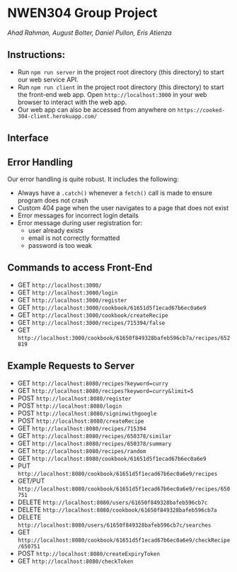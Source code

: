 # NWEN304 Group Project
_Ahad Rahman, August Bolter, Daniel Pullon, Eris Atienza_

## Instructions:

* Run `npm run server` in the project root directory (this directory) to start our web service API.
* Run `npm run client` in the project root directory (this directory) to start the front-end web app.
Open `http://localhost:3000` in your web browser to interact with the web app.
* Our web app can also be accessed from anywhere on `https://cooked-304-client.herokuapp.com/`

## Interface


## Error Handling
Our error handling is quite robust. It includes the following:
* Always have a `.catch()` whenever a `fetch()` call is made to ensure program does not crash
* Custom 404 page when the user navigates to a page that does not exist
* Error messages for incorrect login details
* Error message during user registration for:
    * user already exists
    * email is not correctly formatted
    * password is too weak

## Commands to access Front-End
* GET `http://localhost:3000/`
* GET `http://localhost:3000/login`
* GET `http://localhost:3000/register`
* GET `http://localhost:3000/cookbook/61651d5f1ecad67b6ec0a6e9`
* GET `http://localhost:3000/cookbook/createRecipe`
* GET `http://localhost:3000/recipes/715394/false`
* GET `http://localhost:3000/cookbook/61650f849328bafeb596cb7a/recipes/652819`


## Example Requests to Server
* GET `http://localhost:8080/recipes?keyword=curry`
* GET `http://localhost:8080/recipes?keyword=curry&limit=5`
* POST `http://localhost:8080/register`
* POST `http://localhost:8080/login`
* POST `http://localhost:8080/signinwithgoogle`
* POST `http://localhost:8080/createRecipe`
* GET `http://localhost:8080/recipes/715394`
* GET `http://localhost:8080/recipes/650378/similar`
* GET `http://localhost:8080/recipes/650378/summary`
* GET `http://localhost:8080/recipes/random`
* GET `http://localhost:8080/cookbook/61651d5f1ecad67b6ec0a6e9`
* PUT `http://localhost:8080/cookbook/61651d5f1ecad67b6ec0a6e9/recipes`
* GET/PUT `http://localhost:8080/cookbook/61651d5f1ecad67b6ec0a6e9/recipes/650751`
* DELETE `http://localhost:8080/users/61650f849328bafeb596cb7c`
* DELETE `http://localhost:8080/cookbook/61650f849328bafeb596cb7a`
* DELETE `http://localhost:8080/users/61650f849328bafeb596cb7c/searches`
* GET `http://localhost:8080/cookbook/61651d5f1ecad67b6ec0a6e9/checkRecipe/650751`
* POST `http://localhost:8080/createExpiryToken`
* GET `http://localhost:8080/checkToken`







